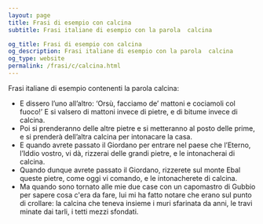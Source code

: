 ```yaml
---
layout: page
title: Frasi di esempio con calcina 
subtitle: Frasi italiane di esempio con la parola  calcina

og_title: Frasi di esempio con calcina 
og_description: Frasi italiane di esempio con la parola  calcina
og_type: website
permalink: /frasi/c/calcina.html
---
```


Frasi italiane di esempio contenenti la parola calcina:


- E dissero l’uno all’altro: ‘Orsù, facciamo de’ mattoni e cociamoli col fuoco!’ E si valsero di mattoni invece di pietre, e di bitume invece di calcina.
- Poi si prenderanno delle altre pietre e si metteranno al posto delle prime, e si prenderà dell’altra calcina per intonacare la casa.
- E quando avrete passato il Giordano per entrare nel paese che l’Eterno, l’Iddio vostro, vi dà, rizzerai delle grandi pietre, e le intonacherai di calcina.
- Quando dunque avrete passato il Giordano, rizzerete sul monte Ebal queste pietre, come oggi vi comando, e le intonacherete di calcina.
- Ma quando sono tornato alle mie due case con un capomastro di Gubbio per sapere cosa c'era da fare, lui mi ha fatto notare che erano sul punto di crollare: la calcina che teneva insieme i muri sfarinata da anni, le travi minate dai tarli, i tetti mezzi sfondati.
